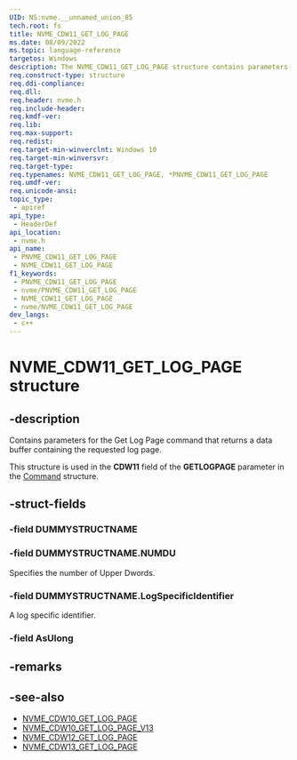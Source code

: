 ```yaml
---
UID: NS:nvme.__unnamed_union_85
tech.root: fs 
title: NVME_CDW11_GET_LOG_PAGE
ms.date: 08/09/2022 
ms.topic: language-reference
targetos: Windows
description: The NVME_CDW11_GET_LOG_PAGE structure contains parameters for the Get Log Page command that returns a data buffer containing the requested log page.
req.construct-type: structure
req.ddi-compliance: 
req.dll: 
req.header: nvme.h
req.include-header: 
req.kmdf-ver: 
req.lib: 
req.max-support: 
req.redist: 
req.target-min-winverclnt: Windows 10 
req.target-min-winversvr: 
req.target-type: 
req.typenames: NVME_CDW11_GET_LOG_PAGE, *PNVME_CDW11_GET_LOG_PAGE
req.umdf-ver: 
req.unicode-ansi: 
topic_type:
 - apiref
api_type:
 - HeaderDef
api_location:
 - nvme.h
api_name:
 - PNVME_CDW11_GET_LOG_PAGE
 - NVME_CDW11_GET_LOG_PAGE
f1_keywords:
 - PNVME_CDW11_GET_LOG_PAGE
 - nvme/PNVME_CDW11_GET_LOG_PAGE
 - NVME_CDW11_GET_LOG_PAGE
 - nvme/NVME_CDW11_GET_LOG_PAGE
dev_langs:
 - c++
---
```


# NVME_CDW11_GET_LOG_PAGE structure

## -description

Contains parameters for the Get Log Page command that returns a data buffer containing the requested log page.

This structure is used in the **CDW11** field of the **GETLOGPAGE** parameter in the [Command](ns-nvme-nvme_command.md) structure.

## -struct-fields

### -field DUMMYSTRUCTNAME

### -field DUMMYSTRUCTNAME.NUMDU

Specifies the number of Upper Dwords.

### -field DUMMYSTRUCTNAME.LogSpecificIdentifier

A log specific identifier.

### -field AsUlong

## -remarks

## -see-also

- [NVME_CDW10_GET_LOG_PAGE](ns-nvme-nvme_cdw10_get_log_page.md)
- [NVME_CDW10_GET_LOG_PAGE_V13](ns-nvme-nvme_cdw10_get_log_page_v13.md)
- [NVME_CDW12_GET_LOG_PAGE](ns-nvme-nvme_cdw12_get_log_page.md)
- [NVME_CDW13_GET_LOG_PAGE](ns-nvme-nvme_cdw13_get_log_page.md)

